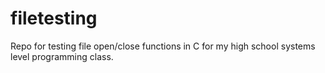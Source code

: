 # filetesting
Repo for testing file open/close functions in C for my high school systems level programming class.
